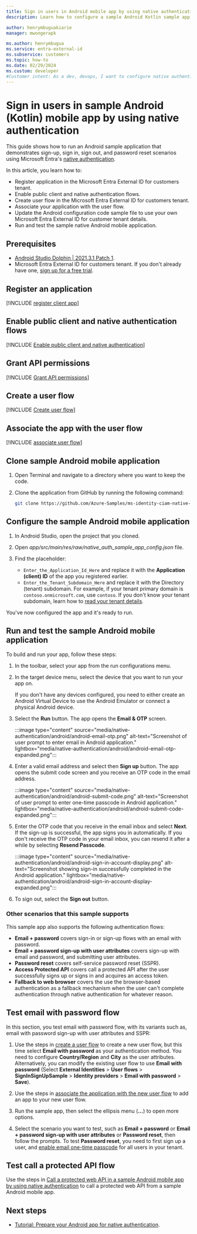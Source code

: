 ```yaml
---
title: Sign in users in Android mobile app by using native authentication.
description: Learn how to configure a sample Android Kotlin sample app to sign in customer users by using Microsoft Entra's native authentication.

author: henrymbuguakiarie
manager: mwongerapk

ms.author: henrymbugua
ms.service: entra-external-id 
ms.subservice: customers
ms.topic: how-to
ms.date: 02/29/2024
ms.custom: developer
#Customer intent: As a dev, devops, I want to configure native authentication Android Kotlin sample app enable customer users to sign up, sign in, sign out and reset password by using Microsoft Entra's native authentication.
---
```


# Sign in users in sample Android (Kotlin) mobile app by using native authentication

This guide shows how to run an Android sample application that demonstrates sign-up, sign in, sign out, and password reset scenarios using Microsoft Entra's [native authentication](concept-native-authentication.md). 
  
In this article, you learn how to: 
 
- Register application in the Microsoft Entra External ID for customers tenant.  
- Enable public client and native authentication flows.  
- Create user flow in the Microsoft Entra External ID for customers tenant.  
- Associate your application with the user flow.  
- Update the Android configuration code sample file to use your own Microsoft Entra External ID for customer tenant details.  
- Run and test the sample native Android mobile application.  
 
## Prerequisites  

- <a href="https://developer.android.com/studio/archive" target="_blank">Android Studio Dolphin | 2021.3.1 Patch 1</a>.
- Microsoft Entra External ID for customers tenant. If you don't already have one, <a href="https://aka.ms/ciam-free-trial?wt.mc_id=ciamcustomertenantfreetrial_linkclick_content_cnl" target="_blank">sign up for a free trial</a>. 
 
## Register an application
 
[!INCLUDE [register client app](../customers/includes/register-app/register-client-app-common.md)]
 
## Enable public client and native authentication flows 

[!INCLUDE [Enable public client and native authentication](../customers/includes/native-auth/enable-native-authentication.md)]
 
## Grant API permissions  
 
[!INCLUDE [Grant API permissions](../customers/includes/register-app/grant-native-authentication-api-permission.md)]

## Create a user flow 
 
[!INCLUDE [Create user flow](../customers/includes/configure-user-flow/create-native-authentication-sign-in-sign-out-user-flow.md)]
 
## Associate the app with the user flow  

[!INCLUDE [associate user flow](../customers/includes/configure-user-flow/add-app-user-flow.md)]  
 
## Clone sample Android mobile application  
 
1. Open Terminal and navigate to a directory where you want to keep the code.  
1. Clone the application from GitHub by running the following command:  
 
   ```bash 
   git clone https://github.com/Azure-Samples/ms-identity-ciam-native-auth-android-sample 
   ``` 
 
## Configure the sample Android mobile application  
 
1. In Android Studio, open the project that you cloned. 
 
2. Open *app/src/main/res/raw/native_auth_sample_app_config.json* file. 
3. Find the placeholder: 
 
   - `Enter_the_Application_Id_Here` and replace it with the **Application (client) ID** of the app you registered earlier. 
   - `Enter_the_Tenant_Subdomain_Here` and replace it with the Directory (tenant) subdomain. For example, if your tenant primary domain is `contoso.onmicrosoft.com`, use `contoso`. If you don't know your tenant subdomain, learn how to [read your tenant details](how-to-create-customer-tenant-portal.md#get-the-customer-tenant-details). 
   
You've now configured the app and it's ready to run. 
 
## Run and test the sample Android mobile application 
 
To build and run your app, follow these steps:  
 
1. In the toolbar, select your app from the run configurations menu.
  
1. In the target device menu, select the device that you want to run your app on.  
 
   If you don't have any devices configured, you need to either create an Android Virtual Device to use the Android Emulator or connect a physical Android device.  
 
1. Select the **Run** button. The app opens the **Email & OTP** screen.  

    :::image type="content" source="media/native-authentication/android/android-email-otp.png" alt-text="Screenshot of user prompt to enter email in Android application." lightbox="media/native-authentication/android/android-email-otp-expanded.png"::: 
 
1. Enter a valid email address and select then **Sign up** button. The app opens the submit code screen and you receive an OTP code in the email address.  
 
    :::image type="content" source="media/native-authentication/android/android-submit-code.png" alt-text="Screenshot of user prompt to enter one-time passcode in Android application." lightbox="media/native-authentication/android/android-submit-code-expanded.png"::: 
 
1. Enter the OTP code that you receive in the email inbox and select **Next**. If the sign-up is successful, the app signs you in automatically. If you don't receive the OTP code in your email inbox, you can resend it after a while by selecting **Resend Passcode**.

    :::image type="content" source="media/native-authentication/android/android-sign-in-account-display.png" alt-text="Screenshot showing sign-in successfully completed in the Android application." lightbox="media/native-authentication/android/android-sign-in-account-display-expanded.png"::: 

1. To sign out, select the **Sign out** button. 
 
### Other scenarios that this sample supports 
 
This sample app also supports the following authentication flows:  
 
- **Email + password** covers sign-in or sign-up flows with an email with password. 
- **Email + password sign-up with user attributes** covers sign-up with email and password, and submitting user attributes. 
- **Password reset** covers self-service password reset (SSPR). 
- **Access Protected API** covers call a protected API after the user successfully signs up or signs in and acquires an access token.
- **Fallback to web browser** covers the use the browser-based authentication as a fallback mechanism when the user can't complete authentication through native authentication for whatever reason. 


## Test email with password flow

In this section, you test email with password flow, with its variants such as, email with password sign-up with user attributes and SSPR:

1. Use the steps in [create a user flow](#create-a-user-flow) to create a new user flow, but this time select **Email with password** as your authentication method. You need to configure **Country/Region** and **City** as the user attributes. Alternatively, you can modify the existing user flow to use **Email with password** (Select **External Identities** > **User flows** > **SignInSignUpSample** > **Identity providers** > **Email with password** > **Save**).  

1. Use the steps in [associate the application with the new user flow](#associate-the-app-with-the-user-flow) to add an app to your new user flow. 

1. Run the sample app, then select the ellipsis menu (**...**) to open more options. 

1. Select the scenario you want to test, such as **Email + password** or **Email + password sign-up with user attributes** or **Password reset**, then follow the prompts. To test **Password reset**, you need to first sign up a user, and [enable email one-time passcode](how-to-enable-password-reset-customers.md) for all users in your tenant.

## Test call a protected API flow

Use the steps in [Call a protected web API in a sample Android mobile app by using native authentication](sample-native-authentication-android-sample-app-call-web-api.md) to call a protected web API from a sample Android mobile app.
 

## Next steps 
 
- [Tutorial: Prepare your Android app for native authentication](tutorial-native-authentication-prepare-android-app.md).
